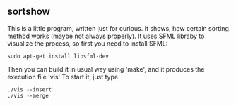 ## sortshow
This is a little program, written just for curious. It shows, how certain sorting method works (maybe not always properly).
It uses SFML libraby to visualize the process, so first you need to install SFML:
```
sudo apt-get install libsfml-dev
```
Then you can build it in usual way using 'make', and it produces the execution file 'vis'
To start it, just type
```
./vis --insert
./vis --merge
```
